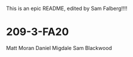 This is an epic README, edited by Sam Falberg!!!!
# 209-3-FA20
Matt Moran
Daniel Migdale
Sam Blackwood
